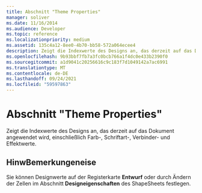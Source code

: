 ```yaml
---
title: Abschnitt "Theme Properties"
manager: soliver
ms.date: 11/16/2014
ms.audience: Developer
ms.topic: reference
ms.localizationpriority: medium
ms.assetid: 135c4a12-8ee0-4b70-bb58-572a064ecee4
description: Zeigt die Indexwerte des Designs an, das derzeit auf das Dokument angewendet wird, einschließlich Farb-, Schriftart-, Verbinder- und Effektwerte.
ms.openlocfilehash: 9b93bbf7fb7a3fc0bcb766a1f4dc0e433b2390f0
ms.sourcegitcommit: a1d9041c20256616c9c183f7d1049142a7ac6991
ms.translationtype: MT
ms.contentlocale: de-DE
ms.lasthandoff: 09/24/2021
ms.locfileid: "59597863"
---
```

# <a name="theme-properties-section"></a>Abschnitt "Theme Properties"

Zeigt die Indexwerte des Designs an, das derzeit auf das Dokument angewendet wird, einschließlich Farb-, Schriftart-, Verbinder- und Effektwerte. 
  
## <a name="remarks"></a>HinwBemerkungeneise

Sie können Designwerte auf der Registerkarte **Entwurf** oder durch Ändern der Zellen im Abschnitt **Designeigenschaften** des ShapeSheets festlegen. 
  

